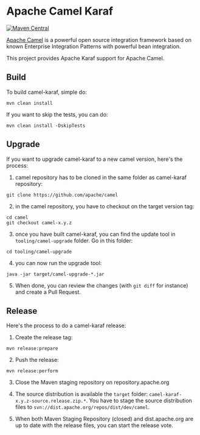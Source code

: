 # Apache Camel Karaf

[![Maven Central](https://maven-badges.herokuapp.com/maven-central/org.apache.camel.karaf/karaf/badge.svg?style=flat-square)](https://maven-badges.herokuapp.com/maven-central/org.apache.camel.karaf/karaf)

[Apache Camel](http://camel.apache.org/) is a powerful open source integration framework based on known
Enterprise Integration Patterns with powerful bean integration.

This project provides Apache Karaf support for Apache Camel.

## Build

To build camel-karaf, simple do:

```
mvn clean install
```

If you want to skip the tests, you can do:

```
mvn clean install -DskipTests
``` 

## Upgrade

If you want to upgrade camel-karaf to a new camel version, here's the process:

1. camel repository has to be cloned in the same folder as camel-karaf repository:

```
git clone https://github.com/apache/camel
```

2. in the camel repository, you have to checkout on the target version tag:

```
cd camel
git checkout camel-x.y.z
```

3. once you have built camel-karaf, you can find the update tool in `tooling/camel-upgrade` folder. Go in this folder:

```
cd tooling/camel-upgrade
```

4. you can now run the upgrade tool:

```
java -jar target/camel-upgrade-*.jar
```

5. When done, you can review the changes (with `git diff` for instance) and create a Pull Request.

## Release

Here's the process to do a camel-karaf release:

1. Create the release tag:

```
mvn release:prepare
```

2. Push the release:

```
mvn release:perform
```

3. Close the Maven staging repository on repository.apache.org

4. The source distribution is available the `target` folder: `camel-karaf-x.y.z-source.release.zip.*`. You have to stage the source distribution files to `svn://dist.apache.org/repos/dist/dev/camel`.

5. When both Maven Staging Repository (closed) and dist.apache.org are up to date with the release files, you can start the release vote.
